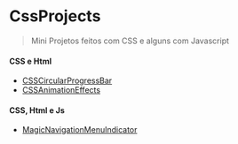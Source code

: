 # CssProjects

> Mini Projetos feitos com CSS e alguns com Javascript

#### CSS e Html
- [CSSCircularProgressBar](https://junior-escjr.github.io/CssProjects/CSSCircularProgressBar/)
- [CSSAnimationEffects](https://junior-escjr.github.io/CssProjects/CSSAnimationEffects/)


#### CSS, Html e Js
- [MagicNavigationMenuIndicator](https://junior-escjr.github.io/CssProjects/MagicNavigationMenuIndicator/)
